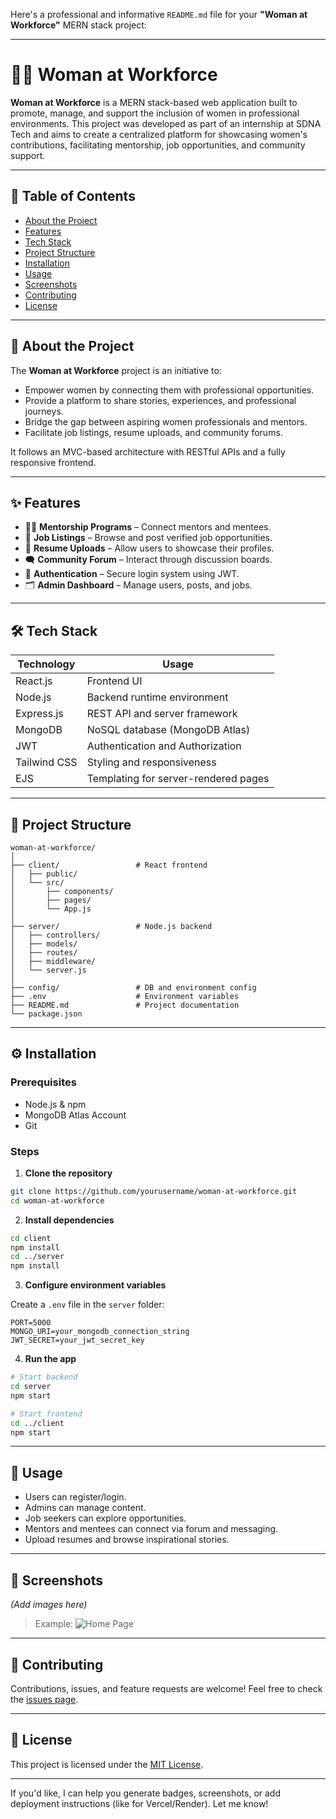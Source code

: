 Here's a professional and informative `README.md` file for your **"Woman at Workforce"** MERN stack project:

---

# 👩‍💼 Woman at Workforce

**Woman at Workforce** is a MERN stack-based web application built to promote, manage, and support the inclusion of women in professional environments. This project was developed as part of an internship at SDNA Tech and aims to create a centralized platform for showcasing women's contributions, facilitating mentorship, job opportunities, and community support.

---

## 📌 Table of Contents

* [About the Project](#about-the-project)
* [Features](#features)
* [Tech Stack](#tech-stack)
* [Project Structure](#project-structure)
* [Installation](#installation)
* [Usage](#usage)
* [Screenshots](#screenshots)
* [Contributing](#contributing)
* [License](#license)

---

## 📖 About the Project

The **Woman at Workforce** project is an initiative to:

* Empower women by connecting them with professional opportunities.
* Provide a platform to share stories, experiences, and professional journeys.
* Bridge the gap between aspiring women professionals and mentors.
* Facilitate job listings, resume uploads, and community forums.

It follows an MVC-based architecture with RESTful APIs and a fully responsive frontend.

---

## ✨ Features

* 👩‍🏫 **Mentorship Programs** – Connect mentors and mentees.
* 💼 **Job Listings** – Browse and post verified job opportunities.
* 📄 **Resume Uploads** – Allow users to showcase their profiles.
* 🗨️ **Community Forum** – Interact through discussion boards.
* 🔐 **Authentication** – Secure login system using JWT.
* 🗂️ **Admin Dashboard** – Manage users, posts, and jobs.

---

## 🛠️ Tech Stack

| Technology   | Usage                                |
| ------------ | ------------------------------------ |
| React.js     | Frontend UI                          |
| Node.js      | Backend runtime environment          |
| Express.js   | REST API and server framework        |
| MongoDB      | NoSQL database (MongoDB Atlas)       |
| JWT          | Authentication and Authorization     |
| Tailwind CSS | Styling and responsiveness           |
| EJS          | Templating for server-rendered pages |

---

## 📁 Project Structure

```
woman-at-workforce/
│
├── client/                 # React frontend
│   ├── public/
│   └── src/
│       ├── components/
│       ├── pages/
│       └── App.js
│
├── server/                 # Node.js backend
│   ├── controllers/
│   ├── models/
│   ├── routes/
│   ├── middleware/
│   └── server.js
│
├── config/                 # DB and environment config
├── .env                    # Environment variables
├── README.md               # Project documentation
└── package.json
```

---

## ⚙️ Installation

### Prerequisites

* Node.js & npm
* MongoDB Atlas Account
* Git

### Steps

1. **Clone the repository**

```bash
git clone https://github.com/yourusername/woman-at-workforce.git
cd woman-at-workforce
```

2. **Install dependencies**

```bash
cd client
npm install
cd ../server
npm install
```

3. **Configure environment variables**

Create a `.env` file in the `server` folder:

```env
PORT=5000
MONGO_URI=your_mongodb_connection_string
JWT_SECRET=your_jwt_secret_key
```

4. **Run the app**

```bash
# Start backend
cd server
npm start

# Start frontend
cd ../client
npm start
```

---

## 🚀 Usage

* Users can register/login.
* Admins can manage content.
* Job seekers can explore opportunities.
* Mentors and mentees can connect via forum and messaging.
* Upload resumes and browse inspirational stories.

---

## 📸 Screenshots

*(Add images here)*

> Example: ![Home Page](screenshots/home.png)

---

## 🤝 Contributing

Contributions, issues, and feature requests are welcome!
Feel free to check the [issues page](https://github.com/yourusername/woman-at-workforce/issues).

---

## 📄 License

This project is licensed under the [MIT License](LICENSE).

---

If you'd like, I can help you generate badges, screenshots, or add deployment instructions (like for Vercel/Render). Let me know!
